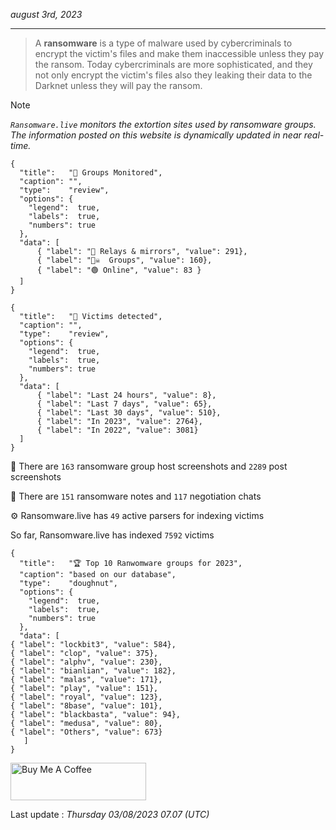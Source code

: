 _august 3rd, 2023_

---

> A **ransomware** is a type of malware used by cybercriminals to encrypt the victim's files and make them inaccessible unless they pay the ransom. Today cybercriminals are more sophisticated, and they not only encrypt the victim's files also they leaking their data to the Darknet unless they will pay the ransom.


>[!NOTE]
>_`Ransomware.live` monitors the extortion sites used by ransomware groups. The information posted on this website is dynamically updated in near real-time._

```charty
{
  "title":   "🔎 Groups Monitored",
  "caption": "",
  "type":    "review",
  "options": {
    "legend":  true,
    "labels":  true,
    "numbers": true
  },
  "data": [
      { "label": "📡 Relays & mirrors", "value": 291},
      { "label": "🏴‍☠️  Groups", "value": 160},
      { "label": "🟢 Online", "value": 83 }
  ]
}
```
```charty
{
  "title":   "📆 Victims detected",
  "caption": "",
  "type":    "review",
  "options": {
    "legend":  true,
    "labels":  true,
    "numbers": true
  },
  "data": [
      { "label": "Last 24 hours", "value": 8},
      { "label": "Last 7 days", "value": 65},
      { "label": "Last 30 days", "value": 510},
      { "label": "In 2023", "value": 2764},
      { "label": "In 2022", "value": 3081}
  ]
}
```
📸 There are `163` ransomware group host screenshots and `2289` post screenshots

📝 There are `151` ransomware notes and `117` negotiation chats

⚙️ Ransomware.live has `49` active parsers for indexing victims

So far, Ransomware.live has indexed `7592` victims
```charty
{
  "title":   "🏆 Top 10 Ranwomware groups for 2023",
  "caption": "based on our database",
  "type":    "doughnut",
  "options": {
    "legend":  true,
    "labels":  true,
    "numbers": true
  },
  "data": [
{ "label": "lockbit3", "value": 584},
{ "label": "clop", "value": 375},
{ "label": "alphv", "value": 230},
{ "label": "bianlian", "value": 182},
{ "label": "malas", "value": 171},
{ "label": "play", "value": 151},
{ "label": "royal", "value": 123},
{ "label": "8base", "value": 101},
{ "label": "blackbasta", "value": 94},
{ "label": "medusa", "value": 80},
{ "label": "Others", "value": 673}
   ]
}
```
 
<a href="https://www.buymeacoffee.com/ransomwarelive" target="_blank"><img src="https://cdn.buymeacoffee.com/buttons/v2/default-yellow.png" alt="Buy Me A Coffee" style="height: 60px !important;width: 217px !important;" ></a>

Last update : _Thursday 03/08/2023 07.07 (UTC)_

